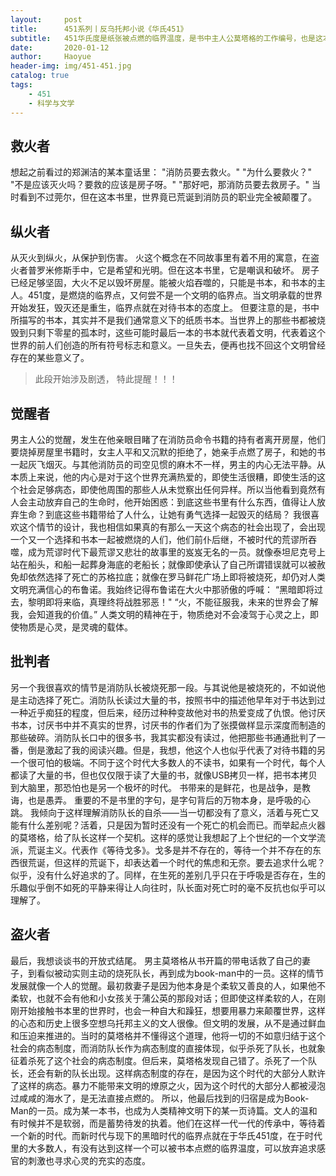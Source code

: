 ```yaml
---
layout:     post
title:      451系列丨反乌托邦小说《华氏451》
subtitle:   451华氏度是纸张被点燃的临界温度，是书中主人公莫塔格的工作编号，也是这本充满暗喻的小说的名字。
date:       2020-01-12
author:     Haoyue
header-img: img/451-451.jpg
catalog: true
tags:
    - 451
    - 科学与文学
---
```


## 救火者

想起之前看过的郑渊洁的某本童话里：
"消防员要去救火。"
"为什么要救火？"
"不是应该灭火吗？要救的应该是房子呀。"
"那好吧，那消防员要去救房子。"
当时看到不过莞尔，但在这本书里，世界竟已荒诞到消防员的职业完全被颠覆了。

## 纵火者
从灭火到纵火，从保护到伤害。
火这个概念在不同故事里有着不用的寓意，在盗火者普罗米修斯手中，它是希望和光明。但在这本书里，它是嘲讽和破坏。
房子已经足够坚固，大火不足以毁坏房屋。能被火焰吞噬的，只能是书本，和书本的主人。451度，是燃烧的临界点，又何尝不是一个文明的临界点。当文明承载的世界开始发狂，毁灭还是重生，临界点就在对待书本的态度上。
但要注意的是，书中所描写的书本，其实并不是我们通常意义下的纸质书本。当世界上的那些书都被烧毁到只剩下零星的孤本时，这些可能时最后一本的书本就代表着文明，代表着这个世界的前人们创造的所有符号标志和意义。一旦失去，便再也找不回这个文明曾经存在的某些意义了。


> 此段开始涉及剧透， 特此提醒！！！

## 觉醒者
男主人公的觉醒，发生在他亲眼目睹了在消防员命令书籍的持有者离开房屋，他们要烧掉房屋里书籍时，女主人平和又沉默的拒绝了，她亲手点燃了房子，和她的书一起灰飞烟灭。与其他消防员的司空见惯的麻木不一样，男主的内心无法平静。从本质上来说，他的内心是对于这个世界充满热爱的，即使生活很糟，即使生活的这个社会足够病态，即使他周围的那些人从未觉察出任何异样。所以当他看到竟然有人会主动放弃自己的生命时，他开始困惑：到底这些书里有什么东西，值得让人放弃生命？到底这些书籍带给了人什么，让她有勇气选择一起毁灭的结局？
我很喜欢这个情节的设计，我也相信如果真的有那么一天这个病态的社会出现了，会出现一个又一个选择和书本一起被燃烧的人们，他们前仆后继，不被时代的荒谬所吞噬，成为荒谬时代下最荒谬又悲壮的故事里的岌岌无名的一员。就像泰坦尼克号上站在船头，和船一起葬身海底的老船长；就像即使承认了自己所谓错误就可以被赦免却依然选择了死亡的苏格拉底；就像在罗马鲜花广场上即将被烧死，却仍对人类文明充满信心的布鲁诺。我始终记得布鲁诺在大火中那骄傲的呼喊：
“黑暗即将过去，黎明即将来临，真理终将战胜邪恶！"
“火，不能征服我，未来的世界会了解我，会知道我的价值。”
人类文明的精神在于，物质绝对不会凌驾于心灵之上，即使物质是心灵，是灵魂的载体。

## 批判者
另一个我很喜欢的情节是消防队长被烧死那一段。与其说他是被烧死的，不如说他是主动选择了死亡。消防队长读过大量的书，按照书中的描述他早年对于书达到过一种近乎痴狂的程度，但后来，经历过种种变故他对书的热爱变成了仇恨。他讨厌书本，讨厌书中并不真实的世界，讨厌书的作者们为了张摸做样显示深度而制造的那些破碎。消防队长口中的很多书，我其实都没有读过，他把那些书通通批判了一番，倒是激起了我的阅读兴趣。但是，我想，他这个人也似乎代表了对待书籍的另一个很可怕的极端。不同于这个时代大多数人的不读书，如果有一个时代，每个人都读了大量的书，但也仅仅限于读了大量的书，就像USB拷贝一样，把书本拷贝到大脑里，那恐怕也是另一个极坏的时代。
书带来的是鲜花，也是战争，是教诲，也是愚弄。
重要的不是书里的字句，是字句背后的万物本身，是呼吸的心跳。
我倾向于这样理解消防队长的自杀——当一切都没有了意义，活着与死亡又能有什么差别呢？活着，只是因为暂时还没有一个死亡的机会而已。而举起点火器的莫塔格，给了队长这样一个契机。这样的感觉让我想起了上个世纪的一个文学流派，荒诞主义。代表作《等待戈多》。戈多是并不存在的，等待一个并不存在的东西很荒诞，但这样的荒诞下，却表达着一个时代的焦虑和无奈。要去追求什么呢？似乎，没有什么好追求的了。同样，在生死的差别几乎只在于呼吸是否存在，生的乐趣似乎倒不如死的平静来得让人向往时，队长面对死亡时的毫不反抗也似乎可以理解了。

## 盗火者
最后，我想谈谈书的开放式结尾。
男主莫塔格从书开篇的带电话救了自己的妻子，到看似被动实则主动的烧死队长，再到成为book-man中的一员。这样的情节发展就像一个人的觉醒。最初救妻子是因为他本身是个柔软又善良的人，如果他不柔软，也就不会有他和小女孩关于蒲公英的那段对话；但即使这样柔软的人，在刚刚开始接触书本里的世界时，也会一种自大和躁狂，想要用暴力来颠覆世界，这样的心态和历史上很多空想乌托邦主义的文人很像。但文明的发展，从不是通过鲜血和压迫来推进的。当时的莫塔格并不懂得这个道理，他将一切的不如意归结于这个社会的病态制度，而消防队长作为病态制度的直接体现，似乎杀死了队长，也就象征着杀死了这个社会的病态制度。但后来，莫塔格发现自己错了。杀死了一个队长，还会有新的队长出现。这样病态制度的存在，是因为这个时代的大部分人默许了这样的病态。暴力不能带来文明的燎原之火，因为这个时代的大部分人都被浸泡过咸咸的海水了，是无法直接点燃的。
所以，他最后找到的归宿是成为Book-Man的一员。成为某一本书，也成为人类精神文明下的某一页诗篇。文人的温和有时候并不是软弱，而是蓄势待发的执着。他们在这样一代一代的传承中，等待着一个新的时代。而新时代与现下的黑暗时代的临界点就在于华氏451度，在于时代里的大多数人，有没有达到这样一个可以被书本点燃的临界温度，可以放弃追求感官的刺激也寻求心灵的充实的态度。



